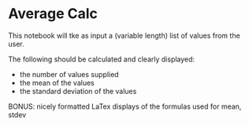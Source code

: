 # Average Calc

This notebook will tke as input a (variable length) list of values from the user. 

The following should be calculated and clearly displayed:
- the number of values supplied
- the mean of the values
- the standard deviation of the values

BONUS: nicely formatted LaTex displays of the formulas used for mean, stdev
